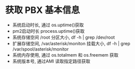 # 获取 PBX 基本信息

- 系统启动时长, 通过 os.uptime()获取
- pm2启动时长  process.uptime()获取
- 系统存储空间  /root 分区大小, df -h | grep /dev/root
- 扩展存储空间, /var/asterisk/moniton 挂载大小, df -h | grep /var/spool/asterisk/monitor
- 系统内存使用, 通过 os.totalmem 和 os.freemem 获取
- 系统版本号, 通过AMI 读取指定路径获取